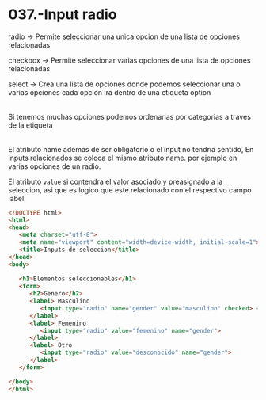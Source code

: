 037.-Input radio
===

radio -> Permite seleccionar una unica opcion de una lista de opciones relacionadas

checkbox -> Permite seleccionar varias opciones de una lista de opciones relacionadas

select -> Crea una lista de opciones donde podemos seleccionar una o varias opciones
cada opcion ira dentro de una etiqueta option <option></option>

Si tenemos muchas opciones podemos ordenarlas por categorias a traves de la etiqueta <optgroup>
con el atributo label para mostrar la categoria


El atributo name ademas de ser obligatorio o el input no tendria sentido, En inputs relacionados se coloca el mismo atributo name.
por ejemplo en varias opciones de un radio.

El atributo `value` si contendra el valor asociado y preasignado a la seleccion, asi que es logico que este relacionado con el respectivo campo label.
```html
<!DOCTYPE html>
<html>
<head>
   <meta charset="utf-8">
   <meta name="viewport" content="width=device-width, initial-scale=1">
   <title>Inputs de seleccion</title>
</head>
<body>
   
   <h1>Elementos seleccionables</h1>
   <form>
      <h2>Genero</h2>
      <label> Masculino
         <input type="radio" name="gender" value="masculino" checked> <!-- En caso que queramos que este atributo este seleccionado por defecto -->
      </label>
      <label> Femenino
         <input type="radio" value="femenino" name="gender">
      </label>
      <label> Otro
         <input type="radio" value="desconocido" name="gender">
      </label>
   </form>

</body>
</html>
```